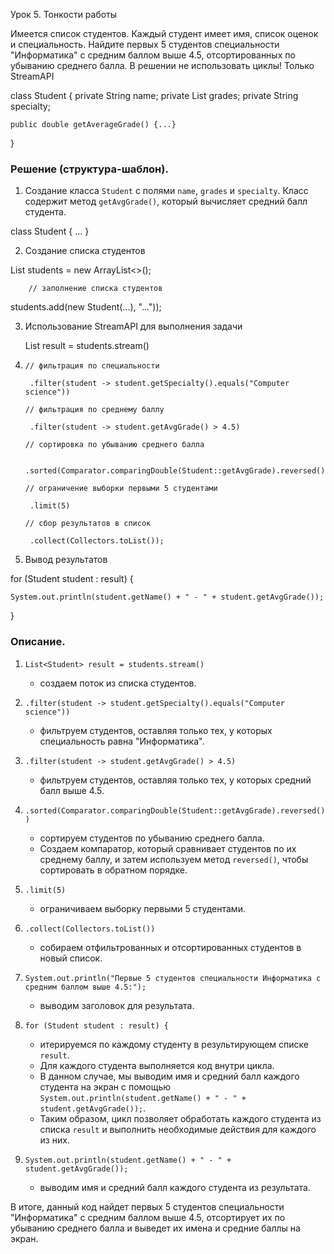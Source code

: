 Урок 5. Тонкости работы

 Имеется список студентов. Каждый студент имеет имя, список оценок и специальность.
Найдите первых 5 студентов специальности "Информатика" с средним баллом выше 4.5, отсортированных по убыванию среднего балла.
В решении не использовать циклы! Только StreamAPI
    

class Student { 
    private String name;
    private List<Double> grades;
    private String specialty;
    
    public double getAverageGrade() {...}

}

### Решение (структура-шаблон).

1. Создание класса `Student` с полями `name`, `grades` и `specialty`.
   Класс содержит метод `getAvgGrade()`, который вычисляет средний балл студента.

class Student { ... }

2. Создание списка студентов

List<Student> students = new ArrayList<>();
	
        // заполнение списка студентов
students.add(new Student(...), "..."));

	
3. Использование StreamAPI для выполнения задачи

    List<Student> result = students.stream()
4.     // фильтрация по специальности

        .filter(student -> student.getSpecialty().equals("Computer science"))

       // фильтрация по среднему баллу

        .filter(student -> student.getAvgGrade() > 4.5)

       // сортировка по убыванию среднего балла

        .sorted(Comparator.comparingDouble(Student::getAvgGrade).reversed())

       // ограничение выборки первыми 5 студентами

        .limit(5)

       // сбор результатов в список

        .collect(Collectors.toList());

5. Вывод результатов

for (Student student : result) {

    System.out.println(student.getName() + " - " + student.getAvgGrade());

}

### Описание.
1. `List<Student> result = students.stream()` 
   - создаем поток из списка студентов.

2. `.filter(student -> student.getSpecialty().equals("Computer science"))`
   - фильтруем студентов, оставляя только тех, у которых специальность равна "Информатика".

3. `.filter(student -> student.getAvgGrade() > 4.5)`
   - фильтруем студентов, оставляя только тех, у которых средний балл выше 4.5.

4. `.sorted(Comparator.comparingDouble(Student::getAvgGrade).reversed())`
   - сортируем студентов по убыванию среднего балла.
   - Создаем компаратор, который сравнивает студентов по их среднему баллу, и затем используем метод `reversed()`, чтобы сортировать в обратном порядке.

5. `.limit(5)`
   - ограничиваем выборку первыми 5 студентами.

6. `.collect(Collectors.toList())`
   - собираем отфильтрованных и отсортированных студентов в новый список.

7. `System.out.println("Первые 5 студентов специальности Информатика с средним баллом выше 4.5:");`
   - выводим заголовок для результата.

8. `for (Student student : result) {`
   - итерируемся по каждому студенту в результирующем списке `result`.
   - Для каждого студента выполняется код внутри цикла.
   - В данном случае, мы выводим имя и средний балл каждого студента на экран с помощью
      `System.out.println(student.getName() + " - " + student.getAvgGrade());`.
   - Таким образом, цикл позволяет обработать каждого студента из списка `result` и выполнить необходимые действия для каждого из них.

9. `System.out.println(student.getName() + " - " + student.getAvgGrade());`
   - выводим имя и средний балл каждого студента из результата.

В итоге, данный код найдет первых 5 студентов специальности "Информатика" с средним баллом выше 4.5,
отсортирует их по убыванию среднего балла и выведет их имена и средние баллы на экран.